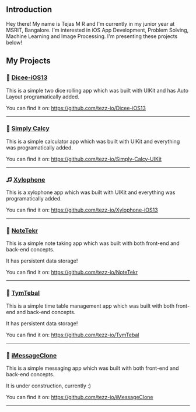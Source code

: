 ## Introduction

Hey there! My name is Tejas M R and I'm currently in my junior year at MSRIT, Bangalore. I'm interested in iOS App Development, Problem Solving, Machine Learning and Image Processing. I'm presenting these projects below!
## My Projects

### 🎲 [Dicee-iOS13](https://github.com/tezz-io/Dicee-iOS13)
This is a simple two dice rolling app which was built with UIKit and has Auto Layout programatically added.

You can find it on: https://github.com/tezz-io/Dicee-iOS13

---

### 🧮 [Simply Calcy](https://github.com/tezz-io/Simply-Calcy-UIKit)
This is a simple calculator app which was built with UIKit and everything was programatically added.

You can find it on: https://github.com/tezz-io/Simply-Calcy-UIKit

---
### ♫ [Xylophone](https://github.com/tezz-io/Xylophone-iOS13)
This is a xylophone app which was built with UIKit and everything was programatically added.

You can find it on: https://github.com/tezz-io/Xylophone-iOS13

---
### 📝 [NoteTekr](https://github.com/tezz-io/NoteTekr)
This is a simple note taking app which was built with both front-end and back-end concepts.

It has persistent data storage!

You can find it on: https://github.com/tezz-io/NoteTekr

---
### 📅 [TymTebal](https://github.com/tezz-io/TymTebal)
This is a simple time table management app which was built with both front-end and back-end concepts.

It has persistent data storage!

You can find it on: https://github.com/tezz-io/TymTebal

---

### 💬 [iMessageClone](https://github.com/tezz-io/iMessageClone)
This is a simple messaging app which was built with both front-end and back-end concepts.

It is under construction, currently :)

You can find it on: https://github.com/tezz-io/iMessageClone

---


<!--
**tezz-io/tezz-io** is a ✨ _special_ ✨ repository because its `README.md` (this file) appears on your GitHub profile.

https://github.com/tezz-io/Xylophone-iOS13


Here are some ideas to get you started:

- 🔭 I’m currently working on ...
- 🌱 I’m currently learning ...
- 👯 I’m looking to collaborate on ...
- 🤔 I’m looking for help with ...
- 💬 Ask me about ...
- 📫 How to reach me: ...
- 😄 Pronouns: ...
- ⚡ Fun fact: ...
-->
